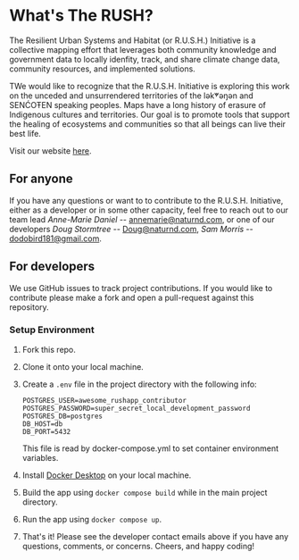 # What's The RUSH?
The Resilient Urban Systems and Habitat (or R.U.S.H.) Initiative is a collective mapping effort that leverages both community knowledge and government data to locally idenfity, track, and share climate change data, community resources, and implemented solutions.

TWe would like to recognize that the R.U.S.H. Initiative is exploring this work on the unceded and unsurrendered territories of the lək̓ʷəŋən and SENĆOŦEN speaking peoples. Maps have a long history of erasure of Indigenous cultures and territories. Our goal is to promote tools that support the healing of ecosystems and communities so that all beings can live their best life.

Visit our website [here](https://whatstherush.ca).

## For anyone
If you have any questions or want to to contribute to the R.U.S.H. Initiative, either as a developer or in some other capacity, feel free to reach out to our team lead _Anne-Marie Daniel_ -- annemarie@naturnd.com, or one of our developers _Doug Stormtree_ -- Doug@naturnd.com, _Sam Morris_ -- dodobird181@gmail.com.

## For developers
We use GitHub issues to track project contributions. If you would like to contribute please make a fork and open a pull-request against this repository.

### Setup Environment
1. Fork this repo.
2. Clone it onto your local machine.
2. Create a `.env` file in the project directory with the following info:
    ```
    POSTGRES_USER=awesome_rushapp_contributor
    POSTGRES_PASSWORD=super_secret_local_development_password
    POSTGRES_DB=postgres
    DB_HOST=db
    DB_PORT=5432
    ```
    This file is read by docker-compose.yml to set container environment variables.

3. Install [Docker Desktop](https://www.docker.com/products/docker-desktop/) on your local machine.
4. Build the app using `docker compose build` while in the main project directory.
5. Run the app using `docker compose up`.
6. That's it! Please see the developer contact emails above if you have any questions, comments, or concerns. Cheers, and happy coding!

